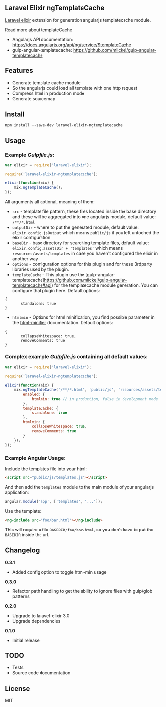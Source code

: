 ## Laravel Elixir ngTemplateCache

[Laravel elixir](https://github.com/laravel/elixir) extension for generation angularjs templatecache module.

Read more about templateCache
* Angularjs API documentation: https://docs.angularjs.org/api/ng/service/$templateCache
* gulp-angular-templatecache: https://github.com/miickel/gulp-angular-templatecache

## Features

* Generate template cache module
 * So the angularjs could load all template with one http request
* Compress html in production mode
* Generate sourcemap

## Install

```
npm install --save-dev laravel-elixir-ngtemplatecache
```

## Usage

### Example *Gulpfile.js*:

```javascript
var elixir = require('laravel-elixir');

require('laravel-elixir-ngtemplatecache');

elixir(function(mix) {
    mix.ngTemplateCache();
});
```

All arguments all optional, meaning of them:
- `src` - template file pattern, these files located inside the base directory and these will be aggregated into one angularjs module, default value: `/**/*.html`
- `outputDir` - where to put the generated module, default value: `elixir.config.jsOutput` which means `public/js` if you left untoched the elixir configuration
- `baseDir` - base directory for searching template files, default value: `elixir.config.assetsDir + 'templates'` which means `resources/assets/templates` in case you haven't configured the elixir in another way
- `options` - configuration options for this plugin and for these 3rdparty libraries used by the plugin.
 - `templateCache` - This plugin use the [gulp-angular-templatecache]https://github.com/miickel/gulp-angular-templatecache#api) for the templatecache module generation. You can configure that plugin here. Default options:
 ```
 {
        standalone: true
 }
 ```
 - `htmlmin` - Options for html minification, you find possible parameter in the [html-minifier](https://github.com/kangax/html-minifier#options-quick-reference) documentation. Default options:
 ```
 {
        collapseWhitespace: true,
        removeComments: true
 }
 ```


### Complex example *Gulpfile.js* containing all default values:

```javascript
var elixir = require('laravel-elixir');

require('laravel-elixir-ngtemplatecache');

elixir(function(mix) {
    mix.ngTemplateCache('/**/*.html', 'public/js', 'resources/assets/templates', {
        enabled: {
            htmlmin: true // in production, false in development mode
        },
        templateCache: {
            standalone: true
        },
        htmlmin: {
            collapseWhitespace: true,
            removeComments: true
        }
    });
});
```

### Example Angular Usage:

Include the templates file into your html:
```html
<script src="public/js/templates.js"></script>
```
And then add the `templates` module to the main module of your angularjs application:

```javascript
angular.module('app', ['templates', '...']);
```

Use the template:
```html
<ng-include src='foo/bar.html'></ng-include>
```
This will require a file `BASEDIR/foo/bar.html`, so you don't have to put the `BASEDIR` inside the url.

## Changelog

__0.3.1__
- Added config option to toggle html-min usage

__0.3.0__
- Refactor path handling to get the ability to ignore files with gulp/glob patterns


__0.2.0__
- Upgrade to laravel-elixir 3.0
- Upgrade dependencies


__0.1.0__
- Initial release

## TODO

- Tests
- Source code documentation

## License

MIT